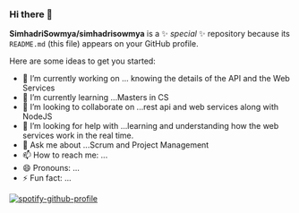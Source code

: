 ### Hi there 👋


**SimhadriSowmya/simhadrisowmya** is a ✨ _special_ ✨ repository because its `README.md` (this file) appears on your GitHub profile.

Here are some ideas to get you started:

- 🔭 I’m currently working on ... knowing the details of the API and the Web Services
- 🌱 I’m currently learning ...Masters in CS
- 👯 I’m looking to collaborate on ...rest api and web services along with NodeJS 
- 🤔 I’m looking for help with ...learning and understanding how the web services work in the real time.
- 💬 Ask me about ...Scrum and Project Management
- 📫 How to reach me: ...
- 😄 Pronouns: ...
- ⚡ Fun fact: ...



[![spotify-github-profile](https://spotify-github-profile.vercel.app/api/view?uid=d5876s5ogg5xs6tt9g93ip0l5&cover_image=true&theme=default&show_offline=true&background_color=121212&interchange=false)](https://github.com/kittinan/spotify-github-profile)

